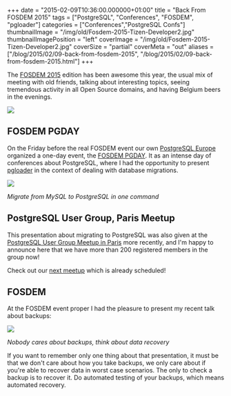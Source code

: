 +++
date = "2015-02-09T10:36:00.000000+01:00"
title = "Back From FOSDEM 2015"
tags = ["PostgreSQL", "Conferences", "FOSDEM", "pgloader"]
categories = ["Conferences","PostgreSQL Confs"]
thumbnailImage = "/img/old/Fosdem-2015-Tizen-Developer2.jpg"
thumbnailImagePosition = "left"
coverImage = "/img/old/Fosdem-2015-Tizen-Developer2.jpg"
coverSize = "partial"
coverMeta = "out"
aliases = ["/blog/2015/02/09-back-from-fosdem-2015",
           "/blog/2015/02/09-back-from-fosdem-2015.html"]
+++

The 
[FOSDEM 2015](https://fosdem.org/2015/) edition has been awesome this year, the usual mix of meeting
with old friends, talking about interesting topics, seeing tremendous
activity in all Open Source domains, and having Belgium beers in the
evenings.


<div class="figure center dim-margin">
  <a href="https://fosdem.org/2015/">
    <img src="/img/old/Fosdem-2015-Tizen-Developer2.jpg">
  </a>
</div>


## FOSDEM PGDAY

On the Friday before the real FOSDEM event our own 
[PostgreSQL Europe](https://www.postgresql.eu/)
organized a one-day event, the 
[FOSDEM PGDAY](http://fosdem2015.pgconf.eu/). It as an intense day of
conferences about PostgreSQL, where I had the opportunity to present
[pgloader](http://pgloader.io/) in the context of dealing with database migrations.


<div class="figure center dim-margin">
  <a href="/images/confs/Fosdem_2015_pgloader.pdf">
    <img src="/img/old/Fosdem_2015_pgloader.png">
  </a>
</div>

*Migrate from MySQL to PostgreSQL in one command*

## PostgreSQL User Group, Paris Meetup

This presentation about migrating to PostgreSQL was also given at the
[PostgreSQL User Group Meetup in Paris](http://www.meetup.com/PostgreSQL-User-Group-Paris/events/220230052/) more recently, and I'm happy to
announce here that we have more than 200 registered members in the group
now!

Check out our 
[next meetup](http://www.meetup.com/PostgreSQL-User-Group-Paris/events/220351563/) which is already scheduled!


## FOSDEM

At the FOSDEM event proper I had the pleasure to present my recent talk
about backups:


<div class="figure center dim-margin">
  <a href="/images/confs/Fosdem_2015_backups.pdf">
    <img src="/img/old/Fosdem_2015_backups.png">
  </a>
</div>

*Nobody cares about backups, think about data recovery*

If you want to remember only one thing about that presentation, it must be
that we don't care about how you take backups, we only care about if you're
able to recover data in worst case scenarios. The only to check a backup is
to recover it. Do automated testing of your backups, which means automated
recovery.
